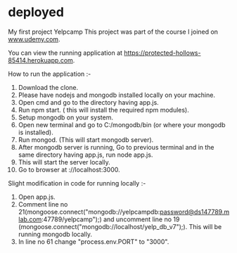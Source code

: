 # deployed
My first project Yelpcamp
This project was part of the course I joined on www.udemy.com.

You can view the running application at https://protected-hollows-85414.herokuapp.com.


How to run the application :-
1. Download the clone.
2. Please have nodejs and mongodb installed locally on your machine.
3. Open cmd and go to the directory having app.js.
4. Run npm start. ( this will install the required npm modules).
5. Setup mongodb on your system.
6. Open new terminal and go to C:/mongodb/bin (or where your mongodb is installed).
7. Run mongod. (This will start mongodb server).
8. After mongodb server is running, Go to previous terminal and in the same directory having app.js, run node app.js.
9. This will start the server locally.
10. Go to browser at ://localhost:3000.

Slight modification in code for running locally :-
1. Open app.js.
2. Comment line no 21(mongoose.connect("mongodb://yelpcampdb:password@ds147789.mlab.com:47789/yelpcamp");) and uncomment line no 19
   (mongoose.connect("mongodb://localhost/yelp_db_v7");). This will be running mongodb locally.
3. In line no 61 change "process.env.PORT" to "3000".

